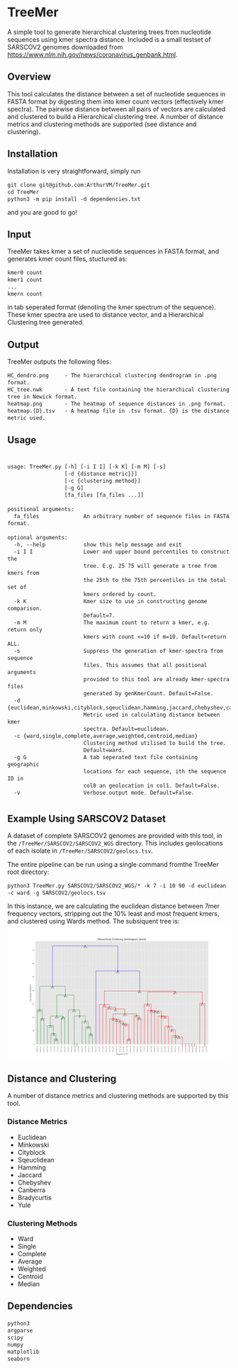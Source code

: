 # TreeMer
A simple tool to generate hierarchical clustering trees from nucleotide sequences using kmer spectra distance. Included is a small testset of SARSCOV2 genomes downloaded from https://www.nlm.nih.gov/news/coronavirus_genbank.html.

## Overview

This tool calculates the distance between a set of nucleotide sequences in FASTA format by digesting them into kmer count vectors (effectively kmer spectra). The pairwise distance between all pairs of vectors are calculated and clustered to build a Hierarchical clustering tree. A number of distance metrics and clustering methods are supported (see distance and clustering).

## Installation
Installation is very straightforward, simply run

    git clone git@github.com:ArthurVM/TreeMer.git
    cd TreeMer
    python3 -m pip install -d dependencies.txt
    
and you are good to go!

## Input

TreeMer takes kmer a set of nucleotide sequences in FASTA format, and generates kmer count files, stuctured as:

    kmer0 count
    kmer1 count
    ...
    kmern count

in tab seperated format (denoting the kmer spectrum of the sequence). These kmer spectra are used to distance vector, and a Hierarchical Clustering tree generated.

## Output

TreeMer outputs the following files:

    HC_dendro.png     - The hierarchical clustering dendrogram in .png format.
    HC_tree.nwk       - A text file containing the hierarchical clustering tree in Newick format. 
    heatmap.png       - The heatmap of sequence distances in .png format.
    heatmap.{D}.tsv   - A heatmap file in .tsv format. {D} is the distance metric used. 

## Usage
#
    usage: TreeMer.py [-h] [-i I I] [-k K] [-m M] [-s]
                      [-d {distance metric}}]
                      [-c {clustering method}]
                      [-g G]
                      [fa_files [fa_files ...]]

    positional arguments:
      fa_files              An arbitrary number of sequence files in FASTA format.

    optional arguments:
      -h, --help            show this help message and exit
      -i I I                Lower and upper bound percentiles to construct the
                            tree. E.g. 25 75 will generate a tree from kmers from
                            the 25th to the 75th percentiles in the total set of
                            kmers ordered by count.
      -k K                  Kmer size to use in constructing genome comparison.
                            Default=7.
      -m M                  The maximum count to return a kmer, e.g. return only
                            kmers with count <=10 if m=10. Default=return ALL.
      -s                    Suppress the generation of kmer-spectra from sequence
                            files. This assumes that all positional arguments
                            provided to this tool are already kmer-spectra files
                            generated by genKmerCount. Default=False.
      -d {euclidean,minkowski,cityblock,sqeuclidean,hamming,jaccard,chebyshev,canberra,braycurtis,yule}
                            Metric used in calculating distance between kmer
                            spectra. Default=euclidean.
      -c {ward,single,complete,average,weighted,centroid,median}
                            Clustering method utilised to build the tree.
                            Default=ward.
      -g G                  A tab seperated text file containing geographic
                            locations for each sequence, ith the sequence ID in
                            col0 an geolocation in col1. Default=False.
      -v                    Verbose output mode. Default=False.
#

## Example Using SARSCOV2 Dataset

A dataset of complete SARSCOV2 genomes are provided with this tool, in the `/TreeMer/SARSCOV2/SARSCOV2_WGS` directory. This includes geolocations of each isolate in `/TreeMer/SARSCOV2/geolocs.tsv`.

The entire pipeline can be run using a single command fromthe TreeMer root directory:

    python3 TreeMer.py SARSCOV2/SARSCOV2_WGS/* -k 7 -i 10 90 -d euclidean -c ward -g SARSCOV2/geolocs.tsv

In this instance, we are calculating  the euclidean distance between 7mer frequency vectors, stripping out the 10% least and most frequent kmers, and clustered using Wards method. The subsiquent tree is:
![Euclidean HC Ward clustering dendrogram SARSCOV2](resources/HC_ed_ward.png)


## Distance and Clustering
A number of distance metrics and clustering methods are supported by this tool.
### Distance Metrics
- Euclidean
- Minkowski
- Cityblock
- Sqeuclidean
- Hamming
- Jaccard
- Chebyshev
- Canberra
- Bradycurtis
- Yule
### Clustering Methods
- Ward
- Single
- Complete
- Average
- Weighted
- Centroid
- Median

## Dependencies
    python3
    argparse
    scipy
    numpy
    matplotlib
    seaborn
